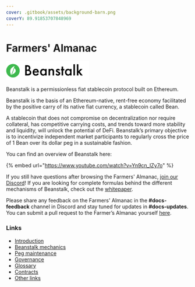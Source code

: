 ```yaml
---
cover: .gitbook/assets/background-barn.png
coverY: 89.91853707848969
---
```


# Farmers' Almanac

![](.gitbook/assets/logo.png)

Beanstalk is a permissionless fiat stablecoin protocol built on Ethereum.

Beanstalk is the basis of an Ethereum-native, rent-free economy facilitated by the positive carry of its native fiat currency, a stablecoin called Bean.

A stablecoin that does not compromise on decentralization nor require collateral, has competitive carrying costs, and trends toward more stability and liquidity, will unlock the potential of DeFi. Beanstalk’s primary objective is to incentivize independent market participants to regularly cross the price of 1 Bean over its dollar peg in a sustainable fashion.

You can find an overview of Beanstalk here:

{% embed url="https://www.youtube.com/watch?v=Yn9cn_IZy7o" %}

If you still have questions after browsing the Farmers' Almanac, [join our Discord](https://discord.gg/beanstalk)! If you are looking for complete formulas behind the different mechanisms of Beanstalk, check out the [whitepaper](https://bean.money/docs/beanstalk.pdf).

Please share any feedback on the Farmers' Almanac in the **#docs-feedback** channel in Discord and stay tuned for updates in **#docs-updates**. You can submit a pull request to the Farmer’s Almanac yourself [here](https://github.com/BeanstalkFarms/Farmers-Almanac).

### Links

* [Introduction](introduction/why-beanstalk.md)
* [Beanstalk mechanics](introduction/how-beanstalk-works.md)
* [Peg maintenance](broken-reference)
* [Governance](governance/beanstalk/)
* [Glossary](additional-resources/glossary.md)
* [Contracts](additional-resources/contracts.md)
* [Other links](additional-resources/links.md)
